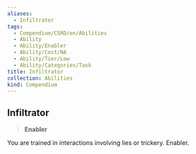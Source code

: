 ```yaml
---
aliases:
  - Infiltrator
tags:
  - Compendium/CSRD/en/Abilities
  - Ability
  - Ability/Enabler
  - Ability/Cost/NA
  - Ability/Tier/Low
  - Ability/Categories/Task
title: Infiltrator
collection: Abilities
kind: Compendium
---
```

## Infiltrator  
>**Enabler**
  
You are trained in interactions involving lies or trickery. Enabler.